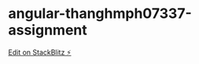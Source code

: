 # angular-thanghmph07337-assignment

[Edit on StackBlitz ⚡️](https://stackblitz.com/edit/angular-thanghmph07337-assignment)